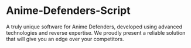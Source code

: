 # Anime-Defenders-Script
A truly unique software for Anime Defenders, developed using advanced technologies and reverse expertise. We proudly present a reliable solution that will give you an edge over your competitors. 
